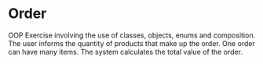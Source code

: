# Order
OOP Exercise involving the use of classes, objects, enums and composition.
The user informs the quantity of products that make up the order. One order can have many items. The system calculates the total value of the order.
